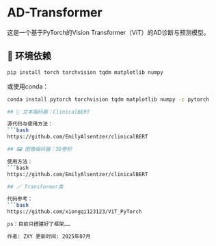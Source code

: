 # AD-Transformer

这是一个基于PyTorch的Vision Transformer（ViT）的AD诊断与预测模型。

## 🔨 环境依赖

```bash
pip install torch torchvision tqdm matplotlib numpy
```

或使用conda：
```bash
conda install pytorch torchvision tqdm matplotlib numpy -c pytorch

## 📃 文本编码器：ClinicalBERT

源代码与使用方法：
```bash
https://github.com/EmilyAlsentzer/clinicalBERT

## 🖼️ 图像编码器：3D卷积

使用方法：
```bash
https://github.com/EmilyAlsentzer/clinicalBERT

## 🪄 Transformer类

代码参考：
```bash
https://github.com/xiongqi123123/ViT_PyTorch

ps：目前只搭建好了框架……

作者: ZXY 更新时间: 2025年07月
